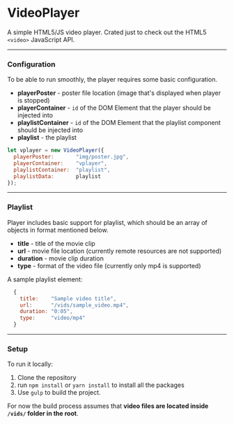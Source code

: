 # VideoPlayer
A simple HTML5/JS video player. Crated just to check out the HTML5 `<video>` JavaScript API.

---

### Configuration

To be able to run smoothly, the player requires some basic configuration.

* __playerPoster__ - poster file location (image that's displayed when player is stopped)
* __playerContainer__ - `id` of the DOM Element that the player should be injected into
* __playlistContainer__ - `id` of the DOM Element that the playlist component should be injected into
* __playlist__ - the playlist

```javascript
let vplayer = new VideoPlayer({
  playerPoster:       "img/poster.jpg",
  playerContainer:    "vplayer",
  playlistContainer:  "playlist",
  playlistData:       playlist
});
```

---

### Playlist

Player includes basic support for playlist, which should be an array of objects in format mentioned below.

* __title__ - title of the movie clip
* __url__ - movie file location (currently remote resources are not supported)
* __duration__ - movie clip duration
* __type__ - format of the video file (currently only mp4 is supported)

A sample playlist element:
```javascript
  {
    title:    "Sample video title",
    url:      "/vids/sample_video.mp4",
    duration: "0:05",
    type:     "video/mp4"
  }
```
---

### Setup

To run it locally:

1. Clone the repository
2. run `npm install` or `yarn install` to install all the packages
3. Use `gulp` to build the project.

For now the build process assumes that **video files are located inside `/vids/` folder in the root**.